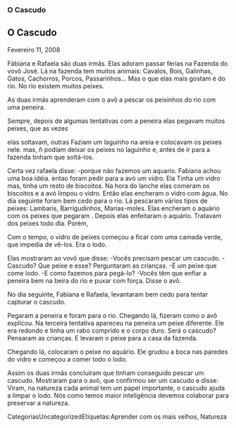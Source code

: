 ### O Cascudo

## O Cascudo

Fevereiro 11, 2008

Fábiana e Rafaela são duas irmãs. Elas adoram passar férias na Fazenda do vovô José. Lá na fazenda tem muitos animais: Cavalos, Bois, Galinhas, Gatos, Cachorros, Porcos, Passarinhos… Mas o que elas mais gostam é do rio. No rio existem muitos peixes.

As duas irmãs aprenderam com o avô a pescar os peixinhos do rio com uma peneira.

Sempre, depois de algumas tentativas com a peneira elas pegavam muitos peixes, que as vezes

elas soltavam, outras Faziam um laguinho na areia e colocavam os peixes nele. mas, ñ podiam deixar os peixes no laguinho e, antes de ir para a fazenda tinham que soltá-los.

Certa vez rafaela disse: -porque não fazemos um aquario. Fabiana achou uma boa idéia. entao foram pedir para a avó um vidro. Ela Tinha um vidro mas, tinha um resto de biscoitos. Na hora do lanche elas comeram os biscoitos e a avó limpou o vidro. Então elas encheram o vidro com água. No dia seguinte foram bem cedo para o rio. Lá pescaram vários tipos de peixes: Lambaris, Barrigudinhos, Marias-moles. Elas encheram o aquário com os peixes que pegaram . Depois elas enfeitaram o aquário. Tratavam dos peixes todo dia. Porém,

Com o tempo, o vidro de peixes começou a ficar com uma camada verde, que impedia de vê-los. Era o lodo.

Elas mostraram ao vovô que disse: -Vocês precisam pescar um cascudo. -Cascudo? Que peixe e esse? Perguntaram as crianças. -É um peixe que come lodo. -E como fazemos para pegá-lo? -Vocês têm que enfiar a peneira bem na beira do rio e puxar com força. Disse o avô.

No dia seguinte, Fabiana e Rafaela, levantaram bem cedo para tentar capturar o cascudo.

Pegaram a peneira e foram para o rio. Chegando lá, fizeram como o avô explicou. Na terceira tentativa apareceu na peneira um peixe diferente. Ele era redondo e tinha um rabo comprido e o corpo duro. Será o cascudo? Pensaram as crianças. E levaram o peixe para a casa da fazenda.

Chegando lá, colocaram o peixe no aquário. Ele grudou a boca nas paredes do vidro e começou a comer todo o lodo.

Assim os duas irmãs concluiram que tinham conseguido pescar um cascudo. Mostraram para o avô, que confirmou ser um cascudo e disse: Viram, na natureza cada animal tem um papel importante, o cascudo ajuda a limpar o lodo. Nós como temos maior inteligência devemos colaborar para preservar a natureza.

CategoriasUncategorizedEtiquetas:Aprender com os mais velhos, Natureza